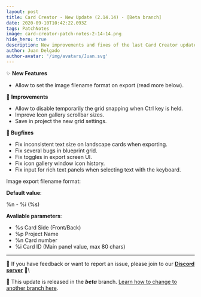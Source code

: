```yaml
---
layout: post
title: Card Creator - New Update (2.14.14) - [Beta branch]
date: 2020-09-10T10:42:22.093Z
tags: PatchNotes
image: card-creator-patch-notes-2-14-14.png
hide_hero: true
description: New improvements and fixes of the last Card Creator update!
author: Juan Delgado
author-avatar: '/img/avatars/Juan.svg'
---
```

✨ **New Features**

* Allow to set the image filename format on export (read more below).

🔧 **Improvements**

* Allow to disable temporarily the grid snapping when Ctrl key is held.
* Improve Icon gallery scrollbar sizes.
* Save in project the new grid settings.

**🐛 Bugfixes**

* Fix inconsistent text size on landscape cards when exporting.
* Fix several bugs in blueprint grid.
* Fix toggles in export screen UI.
* Fix icon gallery window icon history.
* Fix input for rich text panels when selecting text with the keyboard.

Image export filename format:

**Default value**:

%n - %i (%s)

**Avaliable parameters**:

* %s
   Card Side (Front/Back)
* %p
   Project Name
* %n
   Card number
* %i
   Card ID (Main panel value, max 80 chars)

---

📌 If you have feedback or want to report an issue, please join to our **[Discord server](http://discord.gg/pixelatto)** 💬\

📌 This update is released in the ***beta*** branch. [Learn how to change to another branch here](/blog/beta-and-legacy-versions).
